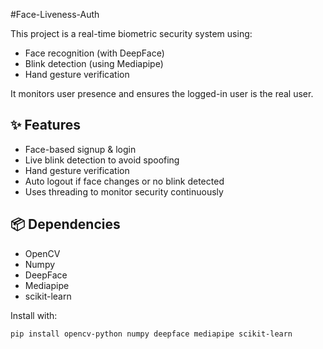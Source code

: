 #Face-Liveness-Auth

This project is a real-time biometric security system using:
- Face recognition (with DeepFace)
- Blink detection (using Mediapipe)
- Hand gesture verification

It monitors user presence and ensures the logged-in user is the real user.

## ✨ Features
- Face-based signup & login
- Live blink detection to avoid spoofing
- Hand gesture verification
- Auto logout if face changes or no blink detected
- Uses threading to monitor security continuously

## 📦 Dependencies
- OpenCV
- Numpy
- DeepFace
- Mediapipe
- scikit-learn

Install with:
```bash
pip install opencv-python numpy deepface mediapipe scikit-learn
